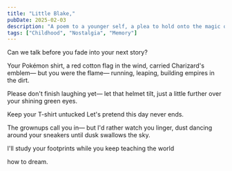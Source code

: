 ```yaml
---
title: "Little Blake,"
pubDate: 2025-02-03
description: "A poem to a younger self, a plea to hold onto the magic of childhood."
tags: ["Childhood", "Nostalgia", "Memory"]
---
```


Can we talk
before you fade
into your next story?

Your Pokémon shirt,
a red cotton flag in the wind,
carried Charizard's emblem—
but you were the flame—
running, leaping,
building empires in the dirt.

Please don't finish laughing yet—
let that helmet tilt, just a little
further over your shining green eyes.

Keep your T-shirt untucked
Let's pretend
this day never ends.

The grownups call you in—
but I'd rather watch you linger,
dust dancing
around your sneakers
until dusk swallows the sky.

I'll study your footprints
while you keep teaching the world 

how to dream. 